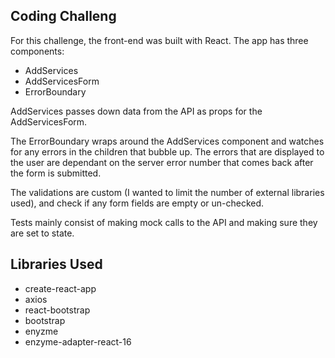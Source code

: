 ## Coding Challeng

For this challenge, the front-end was built with React. The app has three components:

- AddServices
- AddServicesForm
- ErrorBoundary

AddServices passes down data from the API as props for the AddServicesForm.

The ErrorBoundary wraps around the AddServices component and watches for any errors in the children that bubble up. The errors that are displayed to the user are dependant on the server error number that comes back after the form is submitted.

The validations are custom (I wanted to limit the number of external libraries used), and check if any form fields are empty or un-checked.

Tests mainly consist of making mock calls to the API and making sure they are set to state.

## Libraries Used

- create-react-app
- axios
- react-bootstrap
- bootstrap
- enyzme
- enzyme-adapter-react-16
